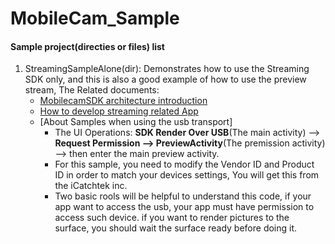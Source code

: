 # MobileCam_Sample

#### Sample project(directies or files) list

1. StreamingSampleAlone(dir): Demonstrates how to use the Streaming SDK only, and this is also a good example of how to use the preview stream, The Related documents:
    - [MobilecamSDK architecture introduction](https://www.yuque.com/tinycloud/mobilecamsdk/ieyef3)
    - [How to develop streaming related App](https://www.yuque.com/tinycloud/mobilecamsdk/uqs0h6/edit)
    - [About Samples when using the usb transport]
      - The UI Operations: **SDK Render Over USB**(The main activity) --> **Request Permission --> PreviewActivity**(The premission activity) --> then enter the main preview activity.
      - For this sample, you need to modify the Vendor ID and Product ID in order to match your devices settings, You will get this from the iCatchtek inc.
      - Two basic rools will be helpful to understand this code, if your app want to access the usb, your app must have permission to access such device. if you want to render pictures to the surface, you should wait the surface ready before doing it.
